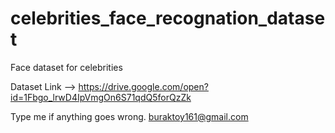 # celebrities_face_recognation_dataset
Face dataset for celebrities

Dataset Link --> https://drive.google.com/open?id=1Fbgo_lrwD4IpVmgOn6S71qdQ5forQzZk

Type me if anything goes wrong.
buraktoy161@gmail.com
